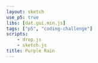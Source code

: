 ```yaml
---
layout: sketch
use_p5: true
libs: [dat.gui.min.js]
tags: ["p5", "coding-challenge"]
scripts: 
    - drop.js
    - sketch.js
title: Purple Rain
---
```

